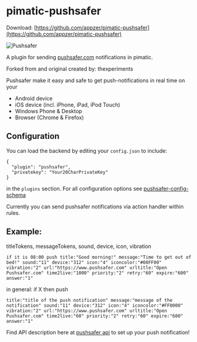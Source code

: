 pimatic-pushsafer
=======================

Download: [https://github.com/appzer/pimatic-pushsafer](https://github.com/appzer/pimatic-pushsafer)

![Pushsafer](https://www.pushsafer.com/de/assets/logos/logo.png)

A plugin for sending [pushsafer.com](https://www.pushsafer.net/) notifications in pimatic.

Forked from and original created by: thexperiments

Pushsafer make it easy and safe to get push-notifications in real time on your
- Android device
- iOS device (incl. iPhone, iPad, iPod Touch)
- Windows Phone & Desktop
- Browser (Chrome & Firefox)

Configuration
-------------
You can load the backend by editing your `config.json` to include:

    {
      "plugin": "pushsafer",
      "privatekey": "Your20CharPrivateKey"
    }

in the `plugins` section. For all configuration options see 
[pushsafer-config-schema](pushsafer-config-schema.coffee)

Currently you can send pushsafer notifications via action handler within rules.

Example:
--------

titleTokens, messageTokens, sound, device, icon, vibration

    if it is 08:00 push title:"Good morning!" message:"Time to get out of bed!" sound:"11" device:"312" icon:"4" iconcolor:"#00FF00" vibration:"2" url:"https://www.pushsafer.com" urltitle:"Open Pushsafer.com" time2live:"1000" priority:"2" retry:"60" expire:"600" answer:"1"

in general: if X then push

    title:"title of the push notification" message:"message of the notification" sound:"11" device:"312" icon:"4" iconcolor:"#FF0000" vibration:"2" url:"https://www.pushsafer.com" urltitle:"Open Pushsafer.com" time2live:"60" priority:"2" retry:"60" expire:"600" answer:"1"

Find API description here at [pushsafer api](https://www.pushsafer.com/de/pushapi) to set up your push notification!
